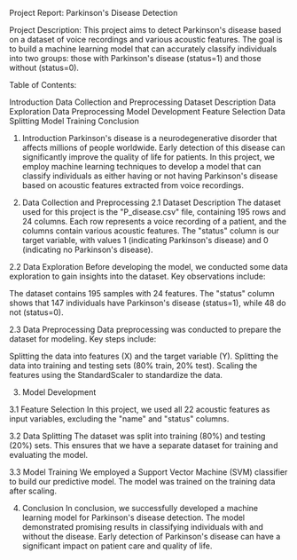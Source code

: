 Project Report: Parkinson's Disease Detection

Project Description: This project aims to detect Parkinson's disease based on a dataset of voice recordings and various acoustic features. The goal is to build a machine learning model that can accurately classify individuals into two groups: those with Parkinson's disease (status=1) and those without (status=0).

Table of Contents:

Introduction
Data Collection and Preprocessing
Dataset Description
Data Exploration
Data Preprocessing
Model Development
Feature Selection
Data Splitting
Model Training
Conclusion

1. Introduction
Parkinson's disease is a neurodegenerative disorder that affects millions of people worldwide. Early detection of this disease can significantly improve the quality of life for patients. In this project, we employ machine learning techniques to develop a model that can classify individuals as either having or not having Parkinson's disease based on acoustic features extracted from voice recordings.

2. Data Collection and Preprocessing
2.1 Dataset Description
The dataset used for this project is the "P_disease.csv" file, containing 195 rows and 24 columns. Each row represents a voice recording of a patient, and the columns contain various acoustic features. The "status" column is our target variable, with values 1 (indicating Parkinson's disease) and 0 (indicating no Parkinson's disease).

2.2 Data Exploration
Before developing the model, we conducted some data exploration to gain insights into the dataset. Key observations include:

The dataset contains 195 samples with 24 features.
The "status" column shows that 147 individuals have Parkinson's disease (status=1), while 48 do not (status=0).

2.3 Data Preprocessing
Data preprocessing was conducted to prepare the dataset for modeling. Key steps include:

Splitting the data into features (X) and the target variable (Y).
Splitting the data into training and testing sets (80% train, 20% test).
Scaling the features using the StandardScaler to standardize the data.

3. Model Development

3.1 Feature Selection
In this project, we used all 22 acoustic features as input variables, excluding the "name" and "status" columns.

3.2 Data Splitting
The dataset was split into training (80%) and testing (20%) sets. This ensures that we have a separate dataset for training and evaluating the model.

3.3 Model Training
We employed a Support Vector Machine (SVM) classifier to build our predictive model. The model was trained on the training data after scaling.

4. Conclusion
In conclusion, we successfully developed a machine learning model for Parkinson's disease detection. The model demonstrated promising results in classifying individuals with and without the disease. Early detection of Parkinson's disease can have a significant impact on patient care and quality of life.


